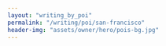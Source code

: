 ```yaml
---
layout: "writing_by_poi"
permalink: "/writing/poi/san-francisco"
header-img: "assets/owner/hero/pois-bg.jpg"
---
```

